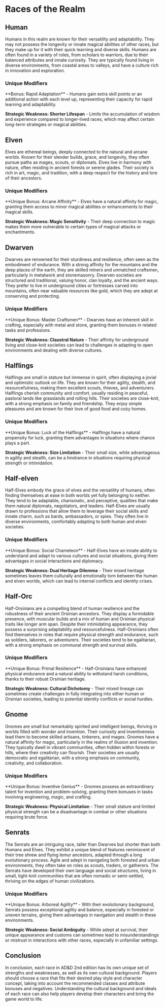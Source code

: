 <h1>Races of the Realm</h1>

<div id="human-race">
  <h2>Human</h2>
Humans in this realm are known for their versatility and adaptability. They may not possess the longevity or innate magical abilities of other races, but they make up for it with their quick learning and diverse skills. Humans are often found in a variety of roles, from scholars to warriors, due to their balanced attributes and innate curiosity. They are typically found living in diverse environments, from coastal areas to valleys, and have a culture rich in innovation and exploration.

<h3>Unique Modifiers</h3>
**Bonus: Rapid Adaptation** - Humans gain extra skill points or an additional action with each level up, representing their capacity for rapid learning and adaptability.

**Strategic Weakness: Shorter Lifespan** - Limits the accumulation of wisdom and experience compared to longer-lived races, which may affect certain long-term strategies or magical abilities.
</div>

<div id="elven-race">
  <h2>Elven</h2> 
Elves are ethereal beings, deeply connected to the natural and arcane worlds. Known for their slender builds, grace, and longevity, they often pursue paths as mages, scouts, or diplomats. Elves live in harmony with nature, often residing in ancient forests or serene glades. Their society is rich in art, magic, and tradition, with a deep respect for the history and lore of their ancestors.  

<h3>Unique Modifiers</h3>
**Unique Bonus: Arcane Affinity** - Elves have a natural affinity for magic, granting them access to minor magical abilities or enhancements to their magical skills.

**Strategic Weakness: Magic Sensitivity** - Their deep connection to magic makes them more vulnerable to certain types of magical attacks or enchantments.
</div>

<div id="dwarven-race">
  <h2>Dwarven</h2>
Dwarves are renowned for their sturdiness and resilience, often seen as the embodiment of endurance. With a strong affinity for the mountains and the deep places of the earth, they are skilled miners and unmatched craftsmen, particularly in metalwork and stonemasonry. Dwarven societies are structured and traditional, valuing honor, clan loyalty, and the ancient ways. They prefer to live in underground cities or fortresses carved into mountains, often near valuable resources like gold, which they are adept at conserving and protecting.  

<h3>Unique Modifiers</h3>
**Unique Bonus: Master Craftsmen** - Dwarves have an inherent skill in crafting, especially with metal and stone, granting them bonuses in related tasks and professions.

**Strategic Weakness: Claustral Nature** - Their affinity for underground living and close-knit societies can lead to challenges in adapting to open environments and dealing with diverse cultures.
</div>

<div id="halfling-race">
  <h2>Halflings</h2> 
Halflings are small in stature but immense in spirit, often displaying a jovial and optimistic outlook on life. They are known for their agility, stealth, and resourcefulness, making them excellent scouts, thieves, and adventurers. Halflings cherish community and comfort, usually residing in peaceful, pastoral lands like grasslands and rolling hills. Their societies are close-knit, with a strong emphasis on family and friendship. They enjoy simple pleasures and are known for their love of good food and cozy homes.  

<h3>Unique Modifiers</h3>
**Unique Bonus: Luck of the Halflings** - Halflings have a natural propensity for luck, granting them advantages in situations where chance plays a part.

**Strategic Weakness: Size Limitation** - Their small size, while advantageous in agility and stealth, can be a hindrance in situations requiring physical strength or intimidation.
</div>

<div id="halfelven-race">
  <h2>Half-elven</h2> 
Half-Elves embody the grace of elves and the versatility of humans, often finding themselves at ease in both worlds yet fully belonging to neither. They tend to be adaptable, charismatic, and perceptive, qualities that make them natural diplomats, negotiators, and leaders. Half-Elves are usually drawn to professions that allow them to leverage their social skills and innate charm, such as bards, ambassadors, or spies. They often live in diverse environments, comfortably adapting to both human and elven societies.  

<h3>Unique Modifiers</h3>
**Unique Bonus: Social Chameleon** - Half-Elves have an innate ability to understand and adapt to various cultures and social situations, giving them advantages in social interactions and diplomacy.

**Strategic Weakness: Dual Heritage Dilemma** - Their mixed heritage sometimes leaves them culturally and emotionally torn between the human and elven worlds, which can lead to internal conflicts and identity crises.
</div>

<div id="half-orc-race">
  <h2>Half-Orc</h2> 
Half-Orsinians are a compelling blend of human resilience and the robustness of their ancient Orsinian ancestors. They display a formidable presence, with muscular builds and a mix of human and Orsinian physical traits like longer arm span. Despite their intimidating appearance, they possess a surprising adaptability and resourcefulness. Half-Orsinians often find themselves in roles that require physical strength and endurance, such as soldiers, laborers, or adventurers. Their societies tend to be egalitarian, with a strong emphasis on communal strength and survival skills.  

<h3>Unique Modifiers</h3>
**Unique Bonus: Primal Resilience** - Half-Orsinians have enhanced physical endurance and a natural ability to withstand harsh conditions, thanks to their robust Orsinian heritage.

**Strategic Weakness: Cultural Dichotomy** - Their mixed lineage can sometimes create challenges in fully integrating into either human or Orsinian societies, leading to potential identity conflicts or social hurdles.
</div>

<div id="gnome-race">
  <h2>Gnome</h2> 
Gnomes are small but remarkably spirited and intelligent beings, thriving in worlds filled with wonder and invention. Their curiosity and inventiveness lead them to become skilled artisans, tinkerers, and mages. Gnomes have a natural affinity for magic, particularly in the realms of illusion and invention. They typically dwell in vibrant communities, often hidden within forests or hills, where their creativity can flourish. Their societies are usually democratic and egalitarian, with a strong emphasis on community, creativity, and collaboration.  

<h3>Unique Modifiers</h3>
**Unique Bonus: Inventive Genius** - Gnomes possess an extraordinary talent for invention and problem-solving, granting them bonuses in tasks involving engineering, magic, and crafting.

**Strategic Weakness: Physical Limitation** - Their small stature and limited physical strength can be a disadvantage in combat or other situations requiring brute force.
</div>

<div id="senrats-race">
  <h2>Senrats</h2>
The Senrats are an intriguing race, taller than Dwarves but shorter than both Humans and Elves. They exhibit a unique blend of features reminiscent of their tree shrew and flying lemur ancestors, adapted through a long evolutionary process. Agile and adept in navigating both forested and urban environments, they often take on roles as scouts, traders, or gatherers. The Senrats have developed their own language and social structures, living in small, tight-knit communities that are often nomadic or semi-settled, thriving on the edges of human civilizations.  

<h3>Unique Modifiers</h3>
**Unique Bonus: Arboreal Agility** - With their evolutionary background, Senrats possess exceptional agility and balance, especially in forested or uneven terrains, giving them advantages in navigation and stealth in these environments.

**Strategic Weakness: Social Ambiguity** - While adept at survival, their unique appearance and customs can sometimes lead to misunderstandings or mistrust in interactions with other races, especially in unfamiliar settings.
</div>


## Conclusion
In conclusion, each race in AD&D 2nd edition has its own unique set of strengths and weaknesses, as well as its own cultural background. Players should choose a race that fits their desired play style and character concept, taking into account the recommended classes and attribute bonuses and negatives. Understanding the cultural background and ideals of each race can also help players develop their characters and bring the game world to life.
